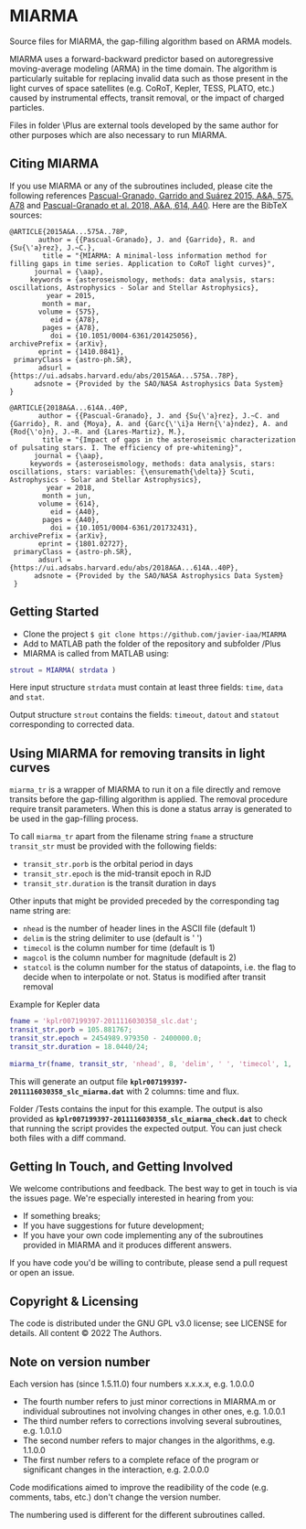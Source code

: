 MIARMA
======

Source files for MIARMA, the gap-filling algorithm based on ARMA models.

MIARMA uses a forward-backward predictor based on autoregressive moving-average modeling (ARMA) in the time domain. The algorithm is particularly suitable for replacing invalid data such as those present in the light curves of space satellites (e.g. CoRoT, Kepler, TESS, PLATO, etc.) caused by instrumental effects, transit removal, or the impact of charged particles.

Files in folder \Plus are external tools developed by the same author for other purposes which are also necessary to run MIARMA.

Citing MIARMA
-------------
If you use MIARMA or any of the subroutines included, please cite the following references [Pascual-Granado, Garrido and Suárez 2015, A&A, 575. A78](https://ui.adsabs.harvard.edu/abs/2015A%26A...575A..78P/abstract) and [Pascual-Granado et al. 2018, A&A, 614, A40](https://ui.adsabs.harvard.edu/abs/2018A%26A...614A..40P/abstract). Here are the BibTeX sources:

```
@ARTICLE{2015A&A...575A..78P,
       author = {{Pascual-Granado}, J. and {Garrido}, R. and {Su{\'a}rez}, J.~C.},
        title = "{MIARMA: A minimal-loss information method for filling gaps in time series. Application to CoRoT light curves}",
      journal = {\aap},
     keywords = {asteroseismology, methods: data analysis, stars: oscillations, Astrophysics - Solar and Stellar Astrophysics},
         year = 2015,
        month = mar,
       volume = {575},
          eid = {A78},
        pages = {A78},
          doi = {10.1051/0004-6361/201425056},
archivePrefix = {arXiv},
       eprint = {1410.0841},
 primaryClass = {astro-ph.SR},
       adsurl = {https://ui.adsabs.harvard.edu/abs/2015A&A...575A..78P},
      adsnote = {Provided by the SAO/NASA Astrophysics Data System}
}

@ARTICLE{2018A&A...614A..40P,
       author = {{Pascual-Granado}, J. and {Su{\'a}rez}, J.~C. and {Garrido}, R. and {Moya}, A. and {Garc{\'\i}a Hern{\'a}ndez}, A. and {Rod{\'o}n}, J.~R. and {Lares-Martiz}, M.},
        title = "{Impact of gaps in the asteroseismic characterization of pulsating stars. I. The efficiency of pre-whitening}",
      journal = {\aap},
     keywords = {asteroseismology, methods: data analysis, stars: oscillations, stars: variables: {\ensuremath{\delta}} Scuti, Astrophysics - Solar and Stellar Astrophysics},
         year = 2018,
        month = jun,
       volume = {614},
          eid = {A40},
        pages = {A40},
          doi = {10.1051/0004-6361/201732431},
archivePrefix = {arXiv},
       eprint = {1801.02727},
 primaryClass = {astro-ph.SR},
       adsurl = {https://ui.adsabs.harvard.edu/abs/2018A&A...614A..40P},
      adsnote = {Provided by the SAO/NASA Astrophysics Data System}
 }
```

Getting Started
-----------
* Clone the project `$ git clone https://github.com/javier-iaa/MIARMA`
* Add to MATLAB path the folder of the repository and subfolder /Plus
* MIARMA is called from MATLAB using:
```matlab
strout = MIARMA( strdata )
``` 
Here input structure ``strdata`` must contain at least three fields: ``time``, ``data`` and ``stat``.

Output structure ``strout`` contains the fields: ``timeout``, ``datout`` and ``statout`` corresponding to corrected data.

Using MIARMA for removing transits in light curves
--------------------------------------------------
`miarma_tr` is a wrapper of MIARMA to run it on a file directly and remove transits before the gap-filling algorithm is applied. The removal procedure require transit parameters. When this is done a status array is generated to be used in the gap-filling process.
 
To call `miarma_tr` apart from the filename string `fname` a structure `transit_str` must be provided with the following fields:
-   `transit_str.porb`     is the orbital period in days
-   `transit_str.epoch`    is the mid-transit epoch in RJD
-   `transit_str.duration` is the transit duration in days

Other inputs that might be provided preceded by the corresponding tag name string are:
-  `nhead` is the number of header lines in the ASCII file (default 1)
-  `delim` is the string delimiter to use (default is ' ')
-  `timecol` is the column number for time (default is 1)
-  `magcol` is the column number for magnitude (default is 2)
-  `statcol` is the column number for the status of datapoints, i.e. the flag to decide when to interpolate or not. Status is modified after transit removal

Example for Kepler data

```matlab
fname = 'kplr007199397-2011116030358_slc.dat';
transit_str.porb = 105.881767; 
transit_str.epoch = 2454989.979350 - 2400000.0; 
transit_str.duration = 18.0440/24;
 
miarma_tr(fname, transit_str, 'nhead', 8, 'delim', ' ', 'timecol', 1, 'magcol', 4);
```
This will generate an output file **`kplr007199397-2011116030358_slc_miarma.dat`** with 2 columns: time and flux.

Folder /Tests contains the input for this example. The output is also provided as **`kplr007199397-2011116030358_slc_miarma_check.dat`** to check that running the script provides the expected output. You can just check both files with a diff command.

Getting In Touch, and Getting Involved
--------------------------------------

We welcome contributions and feedback. The best way to get in touch is via the issues page.
We're especially interested in hearing from you:

- If something breaks;
- If you have suggestions for future development;
- If you have your own code implementing any of the subroutines provided in MIARMA and it produces different answers.

If you have code you'd be willing to contribute, please send a pull request or open an issue.

Copyright & Licensing
---------------------
The code is distributed under the GNU GPL v3.0 license; see LICENSE for details.
All content © 2022 The Authors.

Note on version number
----------------------
Each version has (since 1.5.11.0) four numbers x.x.x.x, e.g. 1.0.0.0
- The fourth number refers to just minor corrections in MIARMA.m or individual subroutines not involving changes in other ones, e.g. 1.0.0.1 
- The third number refers to corrections involving several subroutines, e.g. 1.0.1.0
- The second number refers to major changes in the algorithms, e.g. 1.1.0.0
- The first number refers to a complete reface of the program or significant changes in the interaction, e.g. 2.0.0.0

Code modifications aimed to improve the readibility of the code (e.g. comments, tabs, etc.) don't change the version number.

The numbering used is different for the different subroutines called.
